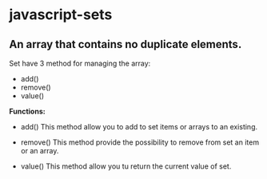 javascript-sets
===============

An array that contains no duplicate elements.
---------------------------------------------

Set have 3 method for managing the array:

* add()
* remove()
* value()


**Functions:**

* add()
	This method allow you to add to set items or arrays to an existing.


* remove()
	This method provide the possibility to remove from set an item or an array.


* value()
	This method allow you tu return the current value of set.

